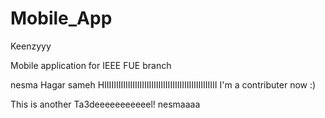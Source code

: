 # Mobile_App
Keenzyyy



Mobile application for IEEE FUE branch

nesma
Hagar sameh 
HIIIIIIIIIIIIIIIIIIIIIIIIIIIIIIIIIIIIIIIIIIIIIIII
I'm a contributer now :)

This is another Ta3deeeeeeeeeeel!
nesmaaaa

